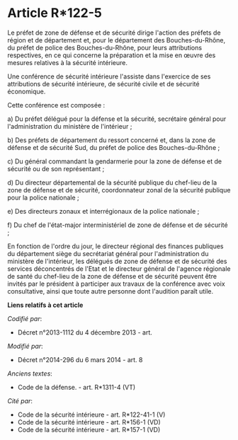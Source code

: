 # Article R*122-5

Le préfet de zone de défense et de sécurité dirige l'action des préfets de région et de département et, pour le département
des Bouches-du-Rhône, du préfet de police des Bouches-du-Rhône, pour leurs attributions respectives, en ce qui concerne la
préparation et la mise en œuvre des mesures relatives à la sécurité intérieure. 

Une conférence de sécurité intérieure l'assiste dans l'exercice de ses attributions de sécurité intérieure, de sécurité
civile et de sécurité économique. 

Cette conférence est composée : 

a) Du préfet délégué pour la défense et la sécurité, secrétaire général pour l'administration du ministère de l'intérieur ; 

b) Des préfets de département du ressort concerné et, dans la zone de défense et de sécurité Sud, du préfet de police des
Bouches-du-Rhône ; 

c) Du général commandant la gendarmerie pour la zone de défense et de sécurité ou de son représentant ; 

d) Du directeur départemental de la sécurité publique du chef-lieu de la zone de défense et de sécurité, coordonnateur zonal
de la sécurité publique pour la police nationale ; 

e) Des directeurs zonaux et interrégionaux de la police nationale ; 

f) Du chef de l'état-major interministériel de zone de défense et de sécurité ; 

En fonction de l'ordre du jour, le directeur régional des finances publiques du département siège du secrétariat général pour
l'administration du ministère de l'intérieur, les délégués de zone de défense et de sécurité des services déconcentrés de
l'Etat et le directeur général de l'agence régionale de santé du chef-lieu de la zone de défense et de sécurité peuvent être
invités par le président à participer aux travaux de la conférence avec voix consultative, ainsi que toute autre personne
dont l'audition paraît utile.

**Liens relatifs à cet article**

_Codifié par_:

  - Décret n°2013-1112 du 4 décembre 2013 - art.

_Modifié par_:

  - Décret n°2014-296 du 6 mars 2014 - art. 8

_Anciens textes_:

  - Code de la défense. - art. R*1311-4 (VT)

_Cité par_:

  - Code de la sécurité intérieure - art. R*122-41-1 (V)
  - Code de la sécurité intérieure - art. R*156-1 (VD)
  - Code de la sécurité intérieure - art. R*157-1 (VD)
